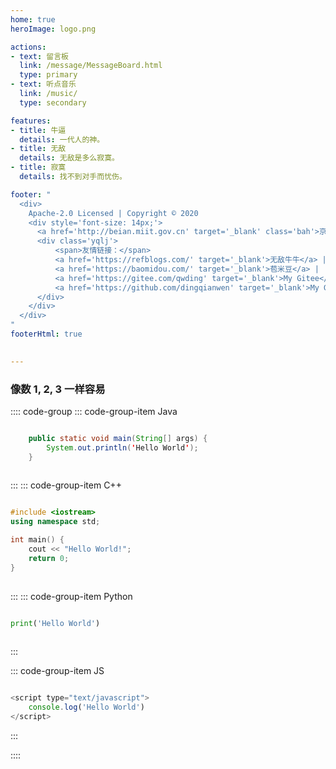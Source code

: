 ```yaml
---
home: true
heroImage: logo.png

actions:
- text: 留言板
  link: /message/MessageBoard.html
  type: primary
- text: 听点音乐
  link: /music/
  type: secondary

features:
- title: 牛逼
  details: 一代人的神。
- title: 无敌
  details: 无敌是多么寂寞。
- title: 寂寞
  details: 找不到对手而忧伤。

footer: "
  <div>
    Apache-2.0 Licensed | Copyright © 2020
    <div style='font-size: 14px;'>
      <a href='http://beian.miit.gov.cn' target='_blank' class='bah'>京ICP备2020034246号-2</a>
      <div class='yqlj'>
          <span>友情链接：</span>
          <a href='https://refblogs.com/' target='_blank'>无敌牛牛</a> |
          <a href='https://baomidou.com/' target='_blank'>苞米豆</a> |
          <a href='https://gitee.com/qwding' target='_blank'>My Gitee</a> |
          <a href='https://github.com/dingqianwen' target='_blank'>My GitHub</a>
      </div>
    </div>
  </div>
"
footerHtml: true
 

---
```



###  像数 1, 2, 3 一样容易

:::: code-group
::: code-group-item Java
```java

    public static void main(String[] args) {
        System.out.println('Hello World');
    }
    
```
:::
::: code-group-item C++
```c++

#include <iostream>
using namespace std;

int main() {
	cout << "Hello World!";
	return 0;
}
    
```
:::
::: code-group-item Python
```python

print('Hello World')
    
```
:::

::: code-group-item JS
```javascript

<script type="text/javascript">
    console.log('Hello World')
</script>

```
:::

::::


<br>

<!-- <audio style="width: 340px;height: 50px;position: fixed;top: 80%;margin:0 auto;left: 0;right: 0;z-index: 9999999" 
autoplay="autoplay" type="天马座幻想" src="https://oss-xuxin.oss-cn-beijing.aliyuncs.com/blog/music/MAKE-UP%2C%E5%B1%B1%E7%94%B0%E4%BF%A1%E5%A4%AB%20-%20%E3%83%9A%E3%82%AC%E3%82%B5%E3%82%B9%E5%B9%BB%E6%83%B3.mp3"
controls="controls"></audio> -->

<script type="text/javascript">
    console.log("%c只要一步一步一步的往上爬！", "color:green;font-size:18px;font-weight:blod");
</script>

<AdsbyGoogle slot="1776130802"/>
